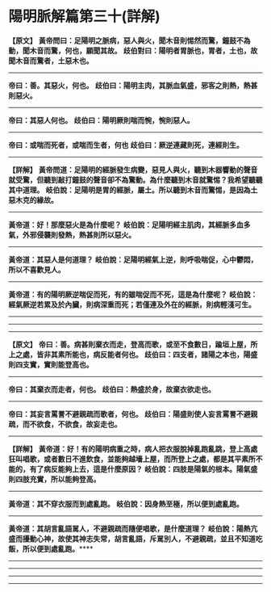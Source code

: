 # 陽明脈解篇第三十(詳解)

**【原文】**
**黃帝問曰：足陽明之脈病，惡人與火，聞木音則惕然而驚，鐘鼓不為動，聞木音而驚，何也，願聞其故。**
**歧伯對曰：陽明者胃脈也，胃者，土也，故聞木音而驚者，土惡木也。**
****
**帝曰：善。其惡火，何也。**
**歧伯曰：陽明主肉，其脈血氣盛，邪客之則熱，熱甚則惡火。**
****
**帝曰：其惡人何也。**
**歧伯曰：陽明厥則喘而惋，惋則惡人。**
****
**帝曰：或喘而死者，或喘而生者，何也**
**歧伯曰：厥逆連藏則死，連經則生。**
****
**【詳解】**
**黃帝問道：足陽明的經脈發生病變，惡見人與火，聽到木器響動的聲音就受驚，但聽到敲打鐘鼓的聲音卻不為驚動。為什麼聽到木音就驚惕？我希望聽聽其中道理。**
**岐伯說：足陽明是胃的經脈，屬土。所以聽到木音而驚惕，是因為土惡木克的緣故。**
****
**黃帝道：好！那麼惡火是為什麼呢？**
**岐伯說：足陽明經主肌肉，其經脈多血多氣，外邪侵襲則發熱，熱甚則所以惡火。**
****
**黃帝道：其惡人是何道理？**
**岐伯說：足陽明經氣上逆，則呼吸喘促，心中鬱悶，所以不喜歡見人。**
****
**黃帝道：有的陽明厥逆喘促而死，有的雖喘促而不死，這是為什麼呢？**
**岐伯說：經氣厥逆若累及於內臟，則病深重而死；若僅連及外在的經脈，則病輕淺可生。**
****
****
****
**【原文】**
**帝曰：善。病甚則棄衣而走，登高而歌，或至不食數日，踰垣上屋，所上之處，皆非其素所能也，病反能者何也。**
**歧伯曰：四支者，諸陽之本也，陽盛則四支實，實則能登高也。**
****
**帝曰：其棄衣而走者，何也。**
**歧伯曰：熱盛於身，故棄衣欲走也。**
****
**帝曰：其妄言罵詈不避親疏而歌者，何也。**
**歧伯曰：陽盛則使人妄言罵詈不避親疏，而不欲食，不欲食，故妄走也。**
****
**【詳解】**
**黃帝道：好！有的陽明病重之時，病人把衣服脫掉亂跑亂跳，登上高處狂叫唱歌，或者數日不進飲食，並能夠越墻上屋，而所登上之處，都是其平素所不能的，有了病反能夠上去，這是什麼原因？**
**岐伯說：四肢是陽氣的根本。陽氣盛則四肢充實，所以能夠登高。**
****
**黃帝道：其不穿衣服而到處亂跑。**
**岐伯說：因身熱至極，所以便到處亂跑。**
****
**黃帝道：其胡言亂語駡人，不避親疏而隨便唱歌，是什麼道理？**
**岐伯說：陽熱亢盛而擾動心神，故使其神志失常，胡言亂語，斥駡別人，不避親疏，並且不知道吃飯，所以便到處亂跑。******
****
****
****
****


